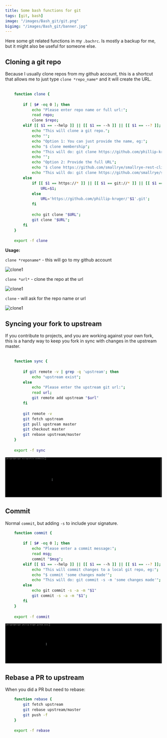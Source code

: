 ```yaml
---
title: Some bash functions for git
tags: [git, bash]
image: "/images/Bash_git/git.png"
bigimg: "/images/Bash_git/banner.jpg"
---
```


Here some git related functions in my `.bachrc`. Is mostly a backup for me, but it might also be useful for someone else.

## Cloning a git repo

Because I usually clone repos from my github account, this is a shortcut that allows me to just type ```clone *repo_name*``` and it will create the URL.

```bash

    function clone {

        if [ $# -eq 0 ]; then
            echo "Please enter repo name or full url:";
            read repo;
            clone $repo;
        elif [[ $1 == --help ]] || [[ $1 == --h ]] || [[ $1 == --? ]]; then
            echo "This will clone a git repo.";
            echo "";
            echo "Option 1: You can just provide the name, eg:";
            echo "$ clone membership";
            echo "This will do: git clone https://github.com/phillip-kruger/membership.git";
            echo "";
            echo "Option 2: Provide the full URL";
            echo "$ clone https://github.com/smallrye/smallrye-rest-client.git";
            echo "This will do: git clone https://github.com/smallrye/smallrye-rest-client.git";
        else    
            if [[ $1 == https://* ]] || [[ $1 == git://* ]] || [[ $1 == ssh://* ]] ; then
                URL=$1;
            else
                URL='https://github.com/phillip-kruger/'$1'.git';
            fi    

            echo git clone "$URL";
            git clone "$URL";
        fi
    }

    export -f clone

```

**Usage:** 

```clone *reponame*```  - this will go to my github account

![clone1](/images/Bash_git/clone_1.gif)

```clone *url*```       - clone the repo at the url

![clone1](/images/Bash_git/clone_2.gif)

```clone```             - will ask for the repo name or url

![clone1](/images/Bash_git/clone_3.gif)

## Syncing your fork to upstream

If you contribute to projects, and you are working against your own fork, this is 
a handy way to keep you fork in sync with changes in the upstream master.

```bash

    function sync {

        if git remote -v | grep -q 'upstream'; then
            echo "upstream exist";
        else
            echo "Please enter the upstream git url:";
            read url;
            git remote add upstream "$url"
        fi

        git remote -v
        git fetch upstream
        git pull upstream master
        git checkout master
        git rebase upstream/master
    }

    export -f sync

```

![clone1](/images/Bash_git/sync.gif)

## Commit

Normal ```commit```, but adding ```-s``` to include your signature.

```bash
    function commit {

        if [ $# -eq 0 ]; then
            echo "Please enter a commit message:";
            read msg;
            commit "$msg";
        elif [[ $1 == --help ]] || [[ $1 == --h ]] || [[ $1 == --? ]]; then
            echo "This will commit changes to a local git repo, eg:";
            echo "$ commit 'some changes made'";
            echo "This will do: git commit -s -m 'some changes made'";
        else    
            echo git commit -s -a -m "$1"
            git commit -s -a -m "$1";
        fi
    }

    export -f commit
```

![clone1](/images/Bash_git/commit.gif)

## Rebase a PR to upstream

When you did a PR but need to rebase:

```bash
    function rebase {
        git fetch upstream
        git rebase upstream/master
        git push -f
    }

    export -f rebase
```